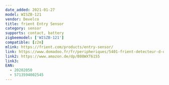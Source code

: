 ```yaml
---
date_added: 2021-01-27
model: WISZB-121
vendor: Develco
title: frient Entry Sensor
category: sensor
supports: contact, battery
zigbeemodel: ['WISZB-121']
compatible: [z2m]
mlink: https://frient.com/products/entry-sensor/
link: https://www.domadoo.fr/fr/peripheriques/5401-frient-detecteur-d-ouverture-de-porte-ou-fenetre-zigbee-30-5713594002545.html
link2: https://www.amazon.de/dp/B08WXT6155
link3: 
EAN:
  - 20202050
  - 5713594002545
---
```


